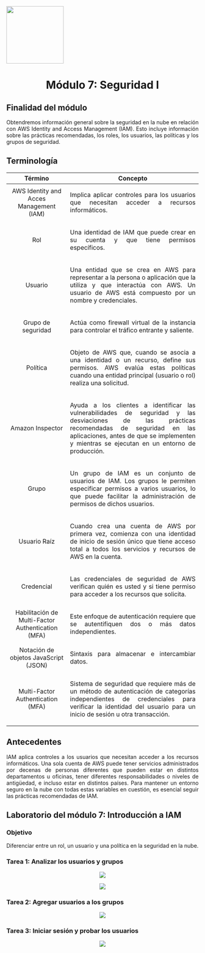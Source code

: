 <p align="left">
  <img src="https://semanadelcannabis.cayetano.edu.pe/assets/img/logo-upch.png" width="150">
  <h1 align="center">Módulo 7: Seguridad I</h1>
</p>

## Finalidad del módulo
<p align="justify">
Obtendremos información general sobre la seguridad en la nube en relación con AWS Identity and Access Management (IAM). Esto incluye información sobre las prácticas recomendadas, los roles, los usuarios, las políticas y los grupos de seguridad.</p>

## Terminología
| Término  | Concepto  |
| :------------: | :------------: |
| AWS Identity and Acces Management (IAM)  | <p align="justify">Implica aplicar controles para los usuarios que necesitan acceder a recursos informáticos.</p>  |
|  Rol | <p align="justify">Una identidad de IAM que puede crear en su cuenta y que tiene permisos específicos.</p>  |
| Usuario  |  <p align="justify">Una entidad que se crea en AWS para representar a la persona o aplicación que la utiliza y que interactúa con AWS. Un usuario de AWS está compuesto por un nombre y credenciales.</p> |
| Grupo de seguridad  | <p align="justify">Actúa como firewall virtual de la instancia para controlar el tráfico entrante y saliente.</p> |
| Política  | <p align="justify">Objeto de AWS que, cuando se asocia a una identidad o un recurso, define sus permisos. AWS evalúa estas políticas cuando una entidad principal (usuario o rol) realiza una solicitud.</p> |
| Amazon Inspector  | <p align="justify">Ayuda a los clientes a identificar las vulnerabilidades de seguridad y las desviaciones de las prácticas recomendadas de seguridad en las aplicaciones, antes de que se implementen y mientras se ejecutan en un entorno de producción.</p>  |
| Grupo  | <p align="justify">Un grupo de IAM es un conjunto de usuarios de IAM. Los grupos le permiten especificar permisos a varios usuarios, lo que puede facilitar la administración de permisos de dichos usuarios.</p>  |
| Usuario Raíz  | <p align="justify">Cuando crea una cuenta de AWS por primera vez, comienza con una identidad de inicio de sesión único que tiene acceso total a todos los servicios y recursos de AWS en la cuenta.</p>  |
| Credencial  | <p align="justify">Las credenciales de seguridad de AWS verifican quién es usted y si tiene permiso para acceder a los recursos que solicita.</p>  |
| Habilitación de Multi-Factor Authentication (MFA)  | <p align="justify">Este enfoque de autenticación requiere que se autentifiquen dos o más datos independientes.</p>  |
| Notación de objetos JavaScript (JSON)  | <p align="justify">Sintaxis para almacenar e intercambiar datos.</p>  |
| Multi-Factor Authentication (MFA)  |  <p align="justify">Sistema de seguridad que requiere más de un método de autenticación de categorías independientes de credenciales para verificar la identidad del usuario para un inicio de sesión u otra transacción.</p> |

## Antecedentes
<p align="justify">
IAM aplica controles a los usuarios que necesitan acceder a los recursos informáticos. Una sola cuenta de AWS puede tener servicios administrados por decenas de personas diferentes que pueden estar en distintos departamentos u oficinas, tener diferentes responsabilidades o niveles de antigüedad, e incluso estar en distintos países. Para mantener un entorno seguro en la nube con todas estas variables en cuestión, es esencial seguir las prácticas recomendadas de IAM.</p>

## Laboratorio del módulo 7: Introducción a IAM
### Objetivo
Diferenciar entre un rol, un usuario y una política en la seguridad en la nube.

### Tarea 1: Analizar los usuarios y grupos
<p align= "center">
  <img src="https://github.com/EdwinJaraOFC/CDRPersonal/assets/150296803/d569d0e7-bccc-407a-a9b3-0a12b1e8abeb">
</p>
<p align= "center">
  <img src="https://github.com/EdwinJaraOFC/CDRPersonal/assets/150296803/29fec384-b5a3-477c-b645-7e70b616c2b0">
</p>

### Tarea 2: Agregar usuarios a los grupos
<p align= "center">
  <img src="https://github.com/EdwinJaraOFC/CDRPersonal/assets/150296803/ac808453-664c-4920-878a-6a6316750b42">
</p>

### Tarea 3: Iniciar sesión y probar los usuarios
<p align= "center">
  <img src="https://github.com/EdwinJaraOFC/CDRPersonal/assets/150296803/420ae6a2-d8cd-4f27-87c9-af63fe8d4a86">
</p>
